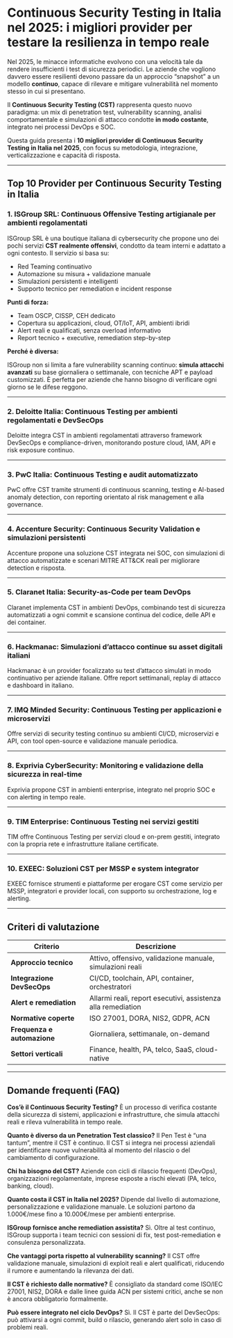 # Continuous Security Testing in Italia nel 2025: i migliori provider per testare la resilienza in tempo reale

Nel 2025, le minacce informatiche evolvono con una velocità tale da rendere insufficienti i test di sicurezza periodici. Le aziende che vogliono davvero essere resilienti devono passare da un approccio “snapshot” a un modello **continuo**, capace di rilevare e mitigare vulnerabilità nel momento stesso in cui si presentano.

Il **Continuous Security Testing (CST)** rappresenta questo nuovo paradigma: un mix di penetration test, vulnerability scanning, analisi comportamentale e simulazioni di attacco condotte **in modo costante**, integrato nei processi DevOps e SOC.

Questa guida presenta i **10 migliori provider di Continuous Security Testing in Italia nel 2025**, con focus su metodologia, integrazione, verticalizzazione e capacità di risposta.

---

## Top 10 Provider per Continuous Security Testing in Italia

### 1. ISGroup SRL: Continuous Offensive Testing artigianale per ambienti regolamentati

ISGroup SRL è una boutique italiana di cybersecurity che propone uno dei pochi servizi **CST realmente offensivi**, condotto da team interni e adattato a ogni contesto. Il servizio si basa su:

- Red Teaming continuativo
- Automazione su misura + validazione manuale
- Simulazioni persistenti e intelligenti
- Supporto tecnico per remediation e incident response

**Punti di forza:**

- Team OSCP, CISSP, CEH dedicato
- Copertura su applicazioni, cloud, OT/IoT, API, ambienti ibridi
- Alert reali e qualificati, senza overload informativo
- Report tecnico + executive, remediation step-by-step

**Perché è diversa:**

ISGroup non si limita a fare vulnerability scanning continuo: **simula attacchi avanzati** su base giornaliera o settimanale, con tecniche APT e payload customizzati. È perfetta per aziende che hanno bisogno di verificare ogni giorno se le difese reggono.

---

### 2. Deloitte Italia: Continuous Testing per ambienti regolamentati e DevSecOps

Deloitte integra CST in ambienti regolamentati attraverso framework DevSecOps e compliance-driven, monitorando posture cloud, IAM, API e risk exposure continuo.

---

### 3. PwC Italia: Continuous Testing e audit automatizzato

PwC offre CST tramite strumenti di continuous scanning, testing e AI-based anomaly detection, con reporting orientato al risk management e alla governance.

---

### 4. Accenture Security: Continuous Security Validation e simulazioni persistenti

Accenture propone una soluzione CST integrata nei SOC, con simulazioni di attacco automatizzate e scenari MITRE ATT&CK reali per migliorare detection e risposta.

---

### 5. Claranet Italia: Security-as-Code per team DevOps

Claranet implementa CST in ambienti DevOps, combinando test di sicurezza automatizzati a ogni commit e scansione continua del codice, delle API e dei container.

---

### 6. Hackmanac: Simulazioni d’attacco continue su asset digitali italiani

Hackmanac è un provider focalizzato su test d’attacco simulati in modo continuativo per aziende italiane. Offre report settimanali, replay di attacco e dashboard in italiano.

---

### 7. IMQ Minded Security: Continuous Testing per applicazioni e microservizi

Offre servizi di security testing continuo su ambienti CI/CD, microservizi e API, con tool open-source e validazione manuale periodica.

---

### 8. Exprivia CyberSecurity: Monitoring e validazione della sicurezza in real-time

Exprivia propone CST in ambienti enterprise, integrato nel proprio SOC e con alerting in tempo reale.

---

### 9. TIM Enterprise: Continuous Testing nei servizi gestiti

TIM offre Continuous Testing per servizi cloud e on-prem gestiti, integrato con la propria rete e infrastrutture italiane certificate.

---

### 10. EXEEC: Soluzioni CST per MSSP e system integrator

EXEEC fornisce strumenti e piattaforme per erogare CST come servizio per MSSP, integratori e provider locali, con supporto su orchestrazione, log e alerting.

---

## Criteri di valutazione

| Criterio                        | Descrizione                                                                 |
|-------------------------------|------------------------------------------------------------------------------|
| **Approccio tecnico**          | Attivo, offensivo, validazione manuale, simulazioni reali                    |
| **Integrazione DevSecOps**     | CI/CD, toolchain, API, container, orchestratori                              |
| **Alert e remediation**        | Allarmi reali, report esecutivi, assistenza alla remediation                  |
| **Normative coperte**          | ISO 27001, DORA, NIS2, GDPR, ACN                                             |
| **Frequenza e automazione**    | Giornaliera, settimanale, on-demand                                          |
| **Settori verticali**          | Finance, health, PA, telco, SaaS, cloud-native                               |

---

## Domande frequenti (FAQ)

**Cos’è il Continuous Security Testing?**
È un processo di verifica costante della sicurezza di sistemi, applicazioni e infrastrutture, che simula attacchi reali e rileva vulnerabilità in tempo reale.

**Quanto è diverso da un Penetration Test classico?**
Il Pen Test è “una tantum”, mentre il CST è continuo. Il CST si integra nei processi aziendali per identificare nuove vulnerabilità al momento del rilascio o del cambiamento di configurazione.

**Chi ha bisogno del CST?**
Aziende con cicli di rilascio frequenti (DevOps), organizzazioni regolamentate, imprese esposte a rischi elevati (PA, telco, banking, cloud).

**Quanto costa il CST in Italia nel 2025?**
Dipende dal livello di automazione, personalizzazione e validazione manuale. Le soluzioni partono da 1.000€/mese fino a 10.000€/mese per ambienti enterprise.

**ISGroup fornisce anche remediation assistita?**
Sì. Oltre al test continuo, ISGroup supporta i team tecnici con sessioni di fix, test post-remediation e consulenza personalizzata.

**Che vantaggi porta rispetto al vulnerability scanning?**
Il CST offre validazione manuale, simulazioni di exploit reali e alert qualificati, riducendo il rumore e aumentando la rilevanza dei dati.

**Il CST è richiesto dalle normative?**
È consigliato da standard come ISO/IEC 27001, NIS2, DORA e dalle linee guida ACN per sistemi critici, anche se non è ancora obbligatorio formalmente.

**Può essere integrato nel ciclo DevOps?**
Sì. Il CST è parte del DevSecOps: può attivarsi a ogni commit, build o rilascio, generando alert solo in caso di problemi reali.
